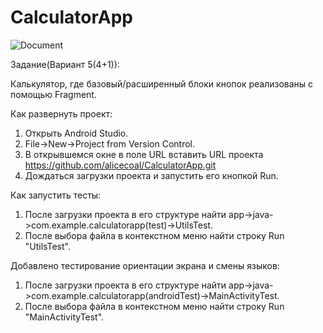# CalculatorApp

![Document](https://imageup.ru/img192/4217981/img_20230117_011912.jpg)


Задание(Вариант 5(4+1)):

Калькулятор, где базовый/расширенный блоки кнопок реализованы с помощью Fragment.



Как развернуть проект:

1. Открыть Android Studio.
2. File->New->Project from Version Control.
3. В открывшемся окне в поле URL вставить URL проекта https://github.com/alicecoal/CalculatorApp.git
4. Дождаться загрузки проекта и запустить его кнопкой Run.

Как запустить тесты:

1. После загрузки проекта в его структуре найти app->java->com.example.calculatorapp(test)->UtilsTest.
2. После выбора файла в контекстном меню найти строку Run "UtilsTest".

Добавлено тестирование ориентации экрана и смены языков:

1. После загрузки проекта в его структуре найти app->java->com.example.calculatorapp(androidTest)->MainActivityTest.
2. После выбора файла в контекстном меню найти строку Run "MainActivityTest".
